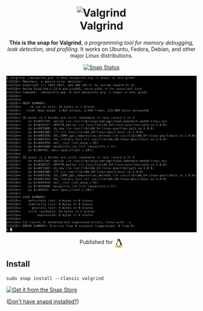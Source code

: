 <h1 align="center">
  <img src="http://valgrind.org/images/valgrind-100.png" alt="Valgrind">
  <br />
  Valgrind
</h1>

<p align="center"><b>This is the snap for Valgrind</b>, <i>a
programming tool for memory debugging, leak detection, and profiling</i>. It
works on Ubuntu, Fedora, Debian, and other major Linux
distributions.</p>

<p align="center">
<a href="https://build.snapcraft.io/user/ralight/valgrind-snap"><img src="https://build.snapcraft.io/badge/ralight/valgrind-snap.svg" alt="Snap Status"></a>
</p>

![valgrind](memcheck-screenshot.png?raw=true "valgrind")

<p align="center">Published for <img src="https://raw.githubusercontent.com/anythingcodes/slack-emoji-for-techies/gh-pages/emoji/tux.png" align="top" width="24" /></p>

## Install

    sudo snap install --classic valgrind

[![Get it from the Snap Store](https://snapcraft.io/static/images/badges/en/snap-store-white.svg)](https://snapcraft.io/valgrind)

([Don't have snapd installed?](https://snapcraft.io/docs/core/install))
